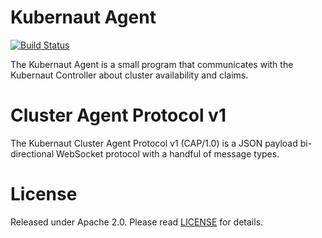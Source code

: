 # Kubernaut Agent

[![Build Status](https://travis-ci.org/datawire/kubernaut-agent.svg?branch=master)](https://travis-ci.org/datawire/kubernaut-agent)

The Kubernaut Agent is a small program that communicates with the Kubernaut Controller about cluster availability and claims.

# Cluster Agent Protocol v1

The Kubernaut Cluster Agent Protocol v1 (CAP/1.0) is a JSON payload bi-directional WebSocket protocol with a handful of message types.

# License

Released under Apache 2.0. Please read [LICENSE](LICENSE) for details.
